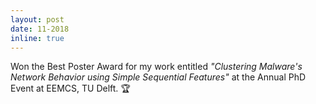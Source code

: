 ```yaml
---
layout: post
date: 11-2018
inline: true
---
```


Won the Best Poster Award for my work entitled *"Clustering Malware's Network Behavior using Simple Sequential Features"* at the Annual PhD Event at EEMCS, TU Delft. :trophy:
